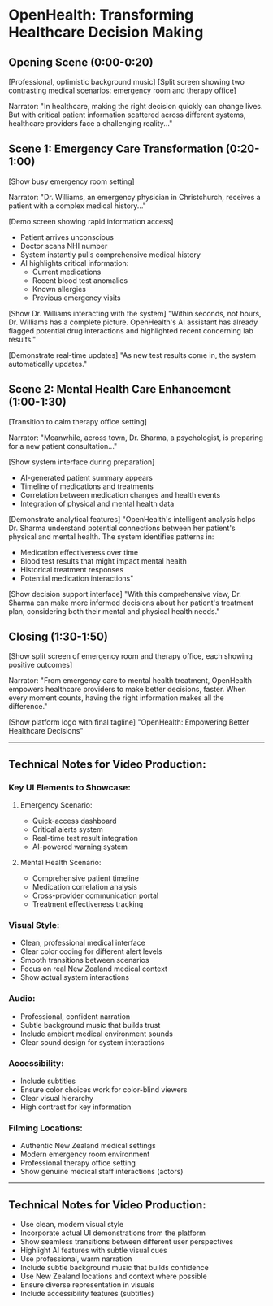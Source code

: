 # OpenHealth: Transforming Healthcare Decision Making

## Opening Scene (0:00-0:20)

[Professional, optimistic background music]
[Split screen showing two contrasting medical scenarios: emergency room and therapy office]

Narrator: "In healthcare, making the right decision quickly can change lives. But with critical patient information scattered across different systems, healthcare providers face a challenging reality..."

## Scene 1: Emergency Care Transformation (0:20-1:00)

[Show busy emergency room setting]

Narrator: "Dr. Williams, an emergency physician in Christchurch, receives a patient with a complex medical history..."

[Demo screen showing rapid information access]

- Patient arrives unconscious
- Doctor scans NHI number
- System instantly pulls comprehensive medical history
- AI highlights critical information:
  * Current medications
  * Recent blood test anomalies
  * Known allergies
  * Previous emergency visits

[Show Dr. Williams interacting with the system]
"Within seconds, not hours, Dr. Williams has a complete picture. OpenHealth's AI assistant has already flagged potential drug interactions and highlighted recent concerning lab results."

[Demonstrate real-time updates]
"As new test results come in, the system automatically updates."

## Scene 2: Mental Health Care Enhancement (1:00-1:30)

[Transition to calm therapy office setting]

Narrator: "Meanwhile, across town, Dr. Sharma, a psychologist, is preparing for a new patient consultation..."

[Show system interface during preparation]

- AI-generated patient summary appears
- Timeline of medications and treatments
- Correlation between medication changes and health events
- Integration of physical and mental health data

[Demonstrate analytical features]
"OpenHealth's intelligent analysis helps Dr. Sharma understand potential connections between her patient's physical and mental health. The system identifies patterns in:

- Medication effectiveness over time
- Blood test results that might impact mental health
- Historical treatment responses
- Potential medication interactions"

[Show decision support interface]
"With this comprehensive view, Dr. Sharma can make more informed decisions about her patient's treatment plan, considering both their mental and physical health needs."

## Closing (1:30-1:50)

[Show split screen of emergency room and therapy office, each showing positive outcomes]

Narrator: "From emergency care to mental health treatment, OpenHealth empowers healthcare providers to make better decisions, faster. When every moment counts, having the right information makes all the difference."

[Show platform logo with final tagline]
"OpenHealth: Empowering Better Healthcare Decisions"

---

## Technical Notes for Video Production:

### Key UI Elements to Showcase:

1. Emergency Scenario:

   - Quick-access dashboard
   - Critical alerts system
   - Real-time test result integration
   - AI-powered warning system
2. Mental Health Scenario:

   - Comprehensive patient timeline
   - Medication correlation analysis
   - Cross-provider communication portal
   - Treatment effectiveness tracking

### Visual Style:

- Clean, professional medical interface
- Clear color coding for different alert levels
- Smooth transitions between scenarios
- Focus on real New Zealand medical context
- Show actual system interactions

### Audio:

- Professional, confident narration
- Subtle background music that builds trust
- Include ambient medical environment sounds
- Clear sound design for system interactions

### Accessibility:

- Include subtitles
- Ensure color choices work for color-blind viewers
- Clear visual hierarchy
- High contrast for key information

### Filming Locations:

- Authentic New Zealand medical settings
- Modern emergency room environment
- Professional therapy office setting
- Show genuine medical staff interactions (actors)

---

## Technical Notes for Video Production:

- Use clean, modern visual style
- Incorporate actual UI demonstrations from the platform
- Show seamless transitions between different user perspectives
- Highlight AI features with subtle visual cues
- Use professional, warm narration
- Include subtle background music that builds confidence
- Use New Zealand locations and context where possible
- Ensure diverse representation in visuals
- Include accessibility features (subtitles)
